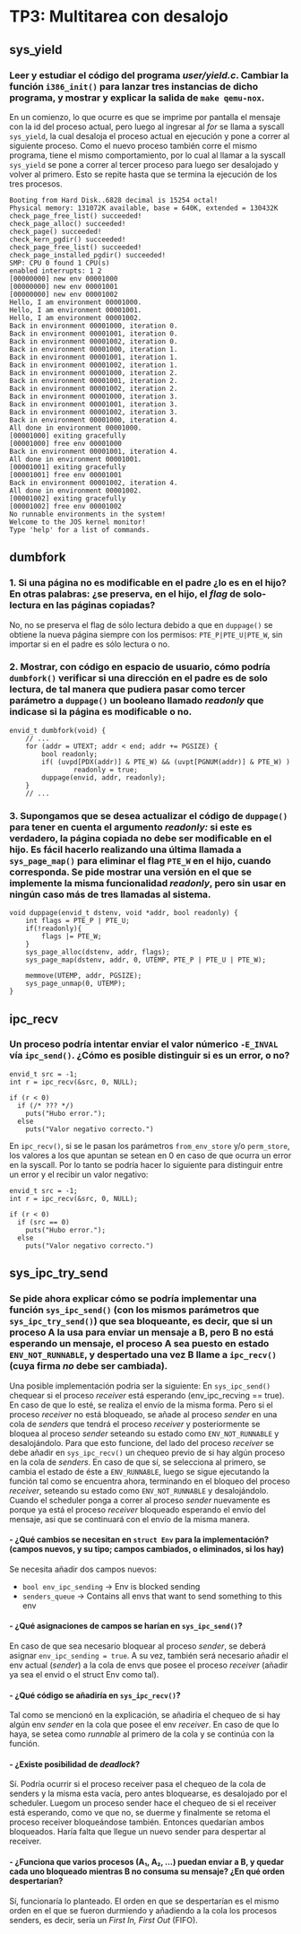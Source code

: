 TP3: Multitarea con desalojo
============================

sys_yield
---------
### Leer y estudiar el código del programa  _user/yield.c_. Cambiar la función  `i386_init()`  para lanzar tres instancias de dicho programa, y mostrar y explicar la salida de  `make qemu-nox`.

En un comienzo, lo que ocurre es que se imprime por pantalla el mensaje con la id del proceso actual, pero luego al ingresar al _for_ se llama a syscall `sys_yield`, la cual desaloja el proceso actual en ejecución y pone a correr al siguiente proceso. Como el nuevo proceso también corre el mismo programa, tiene el mismo comportamiento, por lo cual al llamar a la syscall `sys_yield` se pone a correr al tercer proceso para luego ser desalojado y volver al primero. Esto se repite hasta que se termina la ejecución de los tres procesos.

```
Booting from Hard Disk..6828 decimal is 15254 octal!
Physical memory: 131072K available, base = 640K, extended = 130432K
check_page_free_list() succeeded!
check_page_alloc() succeeded!
check_page() succeeded!
check_kern_pgdir() succeeded!
check_page_free_list() succeeded!
check_page_installed_pgdir() succeeded!
SMP: CPU 0 found 1 CPU(s)
enabled interrupts: 1 2
[00000000] new env 00001000
[00000000] new env 00001001
[00000000] new env 00001002
Hello, I am environment 00001000.
Hello, I am environment 00001001.
Hello, I am environment 00001002.
Back in environment 00001000, iteration 0.
Back in environment 00001001, iteration 0.
Back in environment 00001002, iteration 0.
Back in environment 00001000, iteration 1.
Back in environment 00001001, iteration 1.
Back in environment 00001002, iteration 1.
Back in environment 00001000, iteration 2.
Back in environment 00001001, iteration 2.
Back in environment 00001002, iteration 2.
Back in environment 00001000, iteration 3.
Back in environment 00001001, iteration 3.
Back in environment 00001002, iteration 3.
Back in environment 00001000, iteration 4.
All done in environment 00001000.
[00001000] exiting gracefully
[00001000] free env 00001000
Back in environment 00001001, iteration 4.
All done in environment 00001001.
[00001001] exiting gracefully
[00001001] free env 00001001
Back in environment 00001002, iteration 4.
All done in environment 00001002.
[00001002] exiting gracefully
[00001002] free env 00001002
No runnable environments in the system!
Welcome to the JOS kernel monitor!
Type 'help' for a list of commands.
```


dumbfork
--------
### 1.  Si una página  **no**  es modificable en el padre ¿lo es en el hijo? En otras palabras: ¿se preserva, en el hijo, el  _flag_  de solo-lectura en las páginas copiadas?

No, no se preserva el flag de sólo lectura debido a que en `duppage()` se obtiene la nueva página siempre con los permisos: `PTE_P|PTE_U|PTE_W`, sin importar si en el padre es sólo lectura o no.

### 2. Mostrar, **con código en espacio de usuario**, cómo podría `dumbfork()` verificar si una dirección en el padre es de solo lectura, de tal manera que pudiera pasar como tercer parámetro a `duppage()` un booleano llamado _readonly_ que indicase si la página es modificable o no.

```
envid_t dumbfork(void) {
    // ...
    for (addr = UTEXT; addr < end; addr += PGSIZE) {
        bool readonly;
        if( (uvpd[PDX(addr)] & PTE_W) && (uvpt[PGNUM(addr)] & PTE_W) )
		        readonly = true;
        duppage(envid, addr, readonly);
    }
    // ...

```

### 3. Supongamos que se desea actualizar el código de `duppage()` para tener en cuenta el argumento _readonly:_ si este es verdadero, la página copiada no debe ser modificable en el hijo. Es fácil hacerlo realizando una última llamada a `sys_page_map()` para eliminar el flag `PTE_W` en el hijo, cuando corresponda. Se pide mostrar una versión en el que se implemente la misma funcionalidad _readonly_, pero sin usar en ningún caso más de tres llamadas al sistema.

```
void duppage(envid_t dstenv, void *addr, bool readonly) {
    int flags = PTE_P | PTE_U;
    if(!readonly){
        flags |= PTE_W;
    }
    sys_page_alloc(dstenv, addr, flags);
    sys_page_map(dstenv, addr, 0, UTEMP, PTE_P | PTE_U | PTE_W);

    memmove(UTEMP, addr, PGSIZE);
    sys_page_unmap(0, UTEMP);
}
```


ipc_recv
--------
### Un proceso podría intentar enviar el valor númerico `-E_INVAL` vía `ipc_send()`. ¿Cómo es posible distinguir si es un error, o no?
```
envid_t src = -1;
int r = ipc_recv(&src, 0, NULL);

if (r < 0)
  if (/* ??? */)
    puts("Hubo error.");
  else
    puts("Valor negativo correcto.")
```

En `ipc_recv()`, si se le pasan los parámetros `from_env_store` y/o `perm_store`, los valores a los que apuntan se setean en 0 en caso de que ocurra un error en la syscall. Por lo tanto se podría hacer lo siguiente para distinguir entre un error y el recibir un valor negativo:
```
envid_t src = -1;
int r = ipc_recv(&src, 0, NULL);

if (r < 0)
  if (src == 0)
    puts("Hubo error.");
  else
    puts("Valor negativo correcto.")
```


sys_ipc_try_send
----------------
### Se pide ahora explicar cómo se podría implementar una función `sys_ipc_send()` (con los mismos parámetros que `sys_ipc_try_send()`) que sea bloqueante, es decir, que si un proceso A la usa para enviar un mensaje a B, pero B no está esperando un mensaje, el proceso A sea puesto en estado `ENV_NOT_RUNNABLE`, y despertado una vez B llame a `ipc_recv()` (cuya firma _no_ debe ser cambiada).

Una posible implementación podria ser la siguiente:
En `sys_ipc_send()` chequear si el proceso _receiver_ está esperando (env_ipc_recving == true).
En caso de que lo esté, se realiza el envío de la misma forma. Pero si el proceso _receiver_ no está bloqueado, se añade al proceso _sender_ en una cola de _senders_ que tendrá el proceso _receiver_ y posteriormente se bloquea al proceso _sender_ seteando su estado como `ENV_NOT_RUNNABLE` y desalojándolo.
Para que esto funcione, del lado del proceso _receiver_ se debe añadir en `sys_ipc_recv()` un chequeo previo de si hay algún proceso en la cola de _senders_. En caso de que sí, se selecciona al primero, se cambia el estado de éste a `ENV_RUNNABLE`, luego se sigue ejecutando la función tal como se encuentra ahora, terminando en el bloqueo del proceso _receiver_, seteando su estado como `ENV_NOT_RUNNABLE` y desalojándolo.
Cuando el scheduler ponga a correr al proceso _sender_ nuevamente es porque ya está el proceso _receiver_ bloqueado esperando el envío del mensaje, asi que se continuará con el envío de la misma manera.


#### - ¿Qué cambios se necesitan en  `struct Env`  para la implementación? (campos nuevos, y su tipo; campos cambiados, o eliminados, si los hay)
Se necesita añadir dos campos nuevos:
- `bool env_ipc_sending` -> Env is blocked sending
- `senders_queue` -> Contains all envs that want to send something to this env 


#### - ¿Qué asignaciones de campos se harían en  `sys_ipc_send()`?
En caso de que sea necesario bloquear al proceso _sender_, se deberá asignar `env_ipc_sending = true`. A su vez, también será necesario añadir el env actual (_sender_) a la cola de envs que posee el proceso _receiver_ (añadir ya sea el envid o el struct Env como tal).


#### - ¿Qué código se añadiría en `sys_ipc_recv()`?
Tal como se mencionó en la explicación, se añadiría el chequeo de si hay algún env _sender_ en la cola que posee el env _receiver_. En caso de que lo haya, se setea como _runnable_ al primero de la cola y se continúa con la función.


#### - ¿Existe posibilidad de _deadlock_?
Sí. Podría ocurrir si el proceso receiver pasa el chequeo de la cola de senders y la misma esta vacía, pero antes bloquearse, es desalojado por el scheduler. Luegom un proceso sender hace el chequeo de si el receiver está esperando, como ve que no, se duerme y finalmente se retoma el proceso receiver bloqueándose también. Entonces quedarían ambos bloqueados. Haría falta que llegue un nuevo sender para despertar al receiver.


#### - ¿Funciona que varios procesos (A₁, A₂, …) puedan enviar a B, y quedar cada uno bloqueado mientras B no consuma su mensaje? ¿En qué orden despertarían?
Sí, funcionaría lo planteado. El orden en que se despertarían es el mismo orden en el que se fueron durmiendo y añadiendo a la cola los procesos senders, es decir, sería un _First In, First Out_ (FIFO).
